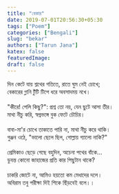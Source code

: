 ```yaml
---
title: "বেকার"
date: 2019-07-01T20:56:30+05:30
tags: ["Poem"]
categories: ["Bengali"]
slug: "bekar"
authors: ["Tarun Jana"]
katex: false
featuredImage: 
draft: false
---
```


দিন কেটে যায় শ্লথের গতিতে, রাতে ঘুম নেই চোখে;\
বেকারের গ্লানি টুঁটি টিপে ধরে অবসাদময় নখে।\
\
"কীরে! পেলি কিছু?": প্রশ্ন তো নয়, যেন ছুটে আসা তীর।\
মাথা নীচু করি, স্বপ্নভঙ্গে বুক ফেটে চৌচির।\
\
বাবা-মা'র চোখে তাকাতে পারি না, মাথা নীচু করে থাকি।\
গুঞ্জন ওঠে, "ভালো ছেলে ছিল, গোল্লায় গ্যালো নাকি?"\
\
প্রেমিকাও ছেড়ে গেছে বহুদিন, অচেনা পথের বাঁকে...\
ডুবন্ত কোনো জাহাজের প্রতি কার পিছুটান থাকে?\
\
চাকরি জোটে না, আমিও হয়তো কম মেধাদের দলে।\
অবিরাম তবু পরীক্ষা দিই শিকে ছিঁড়বেই বলে।।